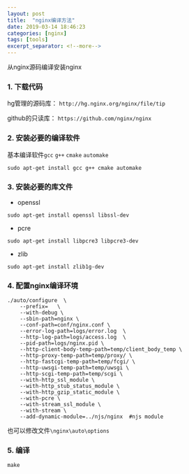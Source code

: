 ```yaml
---
layout: post
title:  "nginx编译方法"
date: 2019-03-14 18:46:23
categories: [nginx]
tags: [tools]
excerpt_separator: <!--more-->
---
```


从nginx源码编译安装nginx
<!--more-->

### 1. 下载代码

hg管理的源码库：
`http://hg.nginx.org/nginx/file/tip`

github的只读库：
`https://github.com/nginx/nginx`

### 2. 安装必要的编译软件

基本编译软件`gcc` `g++` `cmake` `automake`

```shell
sudo apt-get install gcc g++ cmake automake
```

### 3. 安装必要的库文件

* openssl

```shell
sudo apt-get install openssl libssl-dev
```

* pcre

```shell
sudo apt-get install libpcre3 libpcre3-dev
```

* zlib

```shell
sudo apt-get install zlib1g-dev
```

### 4. 配置nginx编译环境

```shell
./auto/configure  \
    --prefix=   \
    --with-debug \
    --sbin-path=nginx \
    --conf-path=conf/nginx.conf \
    --error-log-path=logs/error.log  \
    --http-log-path=logs/access.log  \
    --pid-path=logs/nginx.pid \
    --http-client-body-temp-path=temp/client_body_temp \
    --http-proxy-temp-path=temp/proxy/ \
    --http-fastcgi-temp-path=temp/fcgi/ \
    --http-uwsgi-temp-path=temp/uwsgi \
    --http-scgi-temp-path=temp/scgi \
    --with-http_ssl_module \
    --with-http_stub_status_module \
    --with-http_gzip_static_module \
    --with-pcre \
    --with-stream_ssl_module \
    --with-stream \
    --add-dynamic-module=../njs/nginx  #njs module
```

也可以修改文件`\nginx\auto\options`

### 5. 编译

```shell
make
```